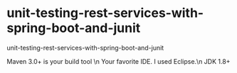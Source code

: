 # unit-testing-rest-services-with-spring-boot-and-junit
unit-testing-rest-services-with-spring-boot-and-junit

Maven 3.0+ is your build tool \n
Your favorite IDE. I used Eclipse.\n
JDK 1.8+ 
